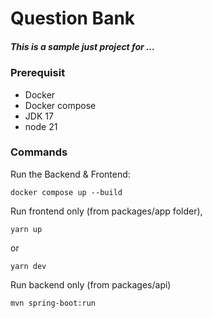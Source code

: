 # Question Bank

##### This is a sample just project for ...

### Prerequisit

- Docker
- Docker compose
- JDK 17
- node 21

### Commands

Run the Backend & Frontend:

```
docker compose up --build
```

Run frontend only (from packages/app folder),

```
yarn up
```

or

```
yarn dev
```

Run backend only (from packages/api)

```
mvn spring-boot:run
```
